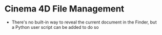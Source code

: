# Cinema 4D File Management

- There's no built-in way to reveal the current document in the Finder, but a Python user script can be added to do so
